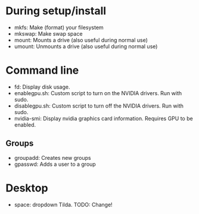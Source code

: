 # During setup/install

- mkfs: Make (format) your filesystem
- mkswap: Make swap space
- mount: Mounts a drive (also useful during normal use)
- umount: Unmounts a drive (also useful during normal use)

# Command line

- fd: Display disk usage.
- enablegpu.sh: Custom script to turn on the NVIDIA drivers. Run with sudo.
- disablegpu.sh: Custom script to turn off the NVIDIA drivers. Run with sudo.
- nvidia-smi: Display nvidia graphics card information. Requires GPU to be enabled.

## Groups

- groupadd: Creates new groups
- gpasswd: Adds a user to a group

# Desktop

- <Shift>space: dropdown Tilda. TODO: Change!
